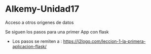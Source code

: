 # Alkemy-Unidad17
Acceso a otros origenes de datos


Se siguen los pasos para una primer App con flask
- Los pasos se remiten a :
https://j2logo.com/leccion-1-la-primera-aplicacion-flask/